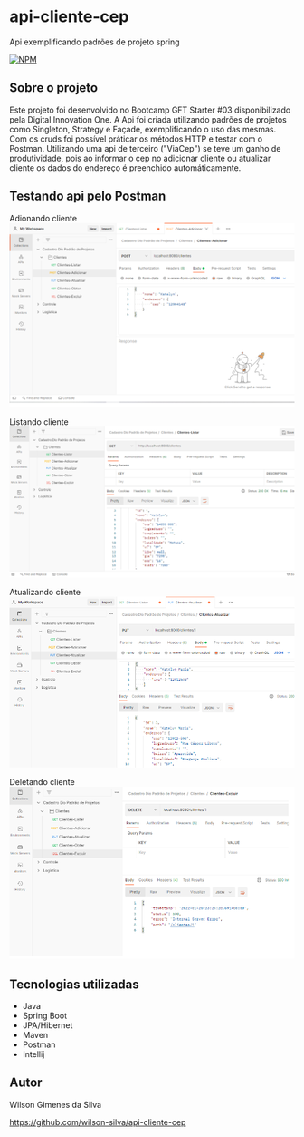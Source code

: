 # api-cliente-cep
Api exemplificando padrões de projeto spring

[![NPM](https://img.shields.io/npm/l/react)](https://github.com/wilson-silva/api-cliente-cep/blob/main/LICENSE)

## Sobre o projeto

Este projeto foi desenvolvido no Bootcamp GFT Starter #03 disponibilizado pela Digital Innovation One.
A Api foi criada utilizando padrões de projetos como Singleton, Strategy e Façade, exemplificando o uso das mesmas.
Com os cruds foi possível práticar os métodos HTTP e testar com o Postman.
Utilizando uma api de terceiro ("ViaCep") se teve um ganho de produtividade, pois ao informar o cep no adicionar 
cliente ou atualizar cliente os dados do endereço é preenchido automáticamente.


## Testando api pelo Postman 

Adionando cliente
![Modelo](https://github.com/wilson-silva/api-cliente-cep/blob/main/adicionar.png)

Listando cliente
![Modelo](https://github.com/wilson-silva/api-cliente-cep/blob/main/listar.png)

Atualizando cliente
![Modelo](https://github.com/wilson-silva/api-cliente-cep/blob/main/atualizar.png)

Deletando cliente
![Modelo](https://github.com/wilson-silva/api-cliente-cep/blob/main/deletar.png)

## Tecnologias utilizadas
- Java
- Spring Boot
- JPA/Hibernet
- Maven
- Postman
- Intellij

## Autor

Wilson Gimenes da Silva

https://github.com/wilson-silva/api-cliente-cep


